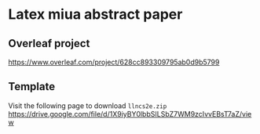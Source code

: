 # Latex miua abstract paper

## Overleaf project
https://www.overleaf.com/project/628cc893309795ab0d9b5799  

## Template
Visit the following page to download `llncs2e.zip` 
https://drive.google.com/file/d/1X9iyBY0lbbSILSbZ7WM9zcIvvEBsT7aZ/view
